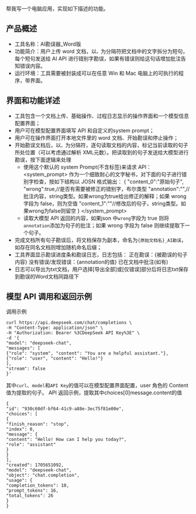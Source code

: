 帮我写一个电脑应用，实现如下描述的功能。

## 产品概述
- 工具名称：AI勘误器_Word版
- 功能简介：用户上传 word 文档，以`。`为分隔符把文档中的文字拆分为短句，每个短句发送给 AI API 进行错别字勘误，如果有错误则给这句话增加批注告知错误内容。
- 运行环境：工具需要被封装成可以在任意 Win 和 Mac 电脑上的可执行的程序，带界面。

## 界面和功能详述

- 工具包含一个文档上传、基础操作、过程日志显示的操作界面和一个模型信息配置界面；
- 用户可在模型配置界面填写 API 和自定义的system prompt；
- 用户可在操作界面打开本地文件里的 word 文档、开始勘误和停止操作；
- 开始勘误文档后，以`。`为分隔符，逐句读取文档的内容，标记当前读取的句子所处位置（可以考虑通过解析 XML元数）。把读取到的句子发送给大模型进行勘误，按下面逻辑来处理
  - 使用这个默认的 system Prompt(不含标签)来请求 API：
    <system_prompt>
      作为一个细致耐心的文字秘书，对下面的句子进行错别字检查，按如下结构以 JOSN 格式输出：
      {
      "content_0":"原始句子",
      "wrong":true,//是否有需要被修正的错别字，布尔类型
      "annotation":"",//批注内容，string类型。如果wrong为true给出修正的解释；如果 wrong 字段为 false，则为空值
      "content_1":""//修改后的句子，string类型。如果wrong为false则留空
      }
    </system_prompt>
  - 读取大模型 API 返回的内容，如果json 中`wrong`字段为 true 则将`annotation`添加为句子的批注；如果 wrong 字段为 false 则继续提取下一个句子。
- 完成文档所有句子勘误后，将文档保存为副本，命名为`{原始文档名}_AI勘误`，如存在同名文档则增加随机命名后缀；
- 工具界面显示勘误进度条和勘误日志，日志包括：
  <log>
  正在勘误：{被勘误的句子内容}
  没有错误/发现错误：{annotation的值}
  已在文档中批注(如有)
  </log>
- 日志可以导出为txt文档，用户选择[导出全部]或[仅错误]部分后将日志txt保存到勘误的Word文档同路径下

## 模型 API 调用和返回示例
调用示例
```
curl https://api.deepseek.com/chat/completions \
-H "Content-Type: application/json" \
-H "Authorization: Bearer %3CDeepSeek API Key%3E" \
-d '{
"model": "deepseek-chat",
"messages": [
{"role": "system", "content": "You are a helpful assistant."},
{"role": "user", "content": "Hello!"}
],
"stream": false
}'
```
其中`curl`、`model`和`API Key`的值可以在模型配置界面配置，user 角色的 Content 值为提取的句子。
API 返回示例，提取其中choices[0]message.content的值
```
{
"id": "930c60df-bf64-41c9-a88e-3ec75f81e00e",
"choices": [
{
"finish_reason": "stop",
"index": 0,
"message": {
"content": "Hello! How can I help you today?",
"role": "assistant"
}
}
],
"created": 1705651092,
"model": "deepseek-chat",
"object": "chat.completion",
"usage": {
"completion_tokens": 10,
"prompt_tokens": 16,
"total_tokens": 26
}
}
```
